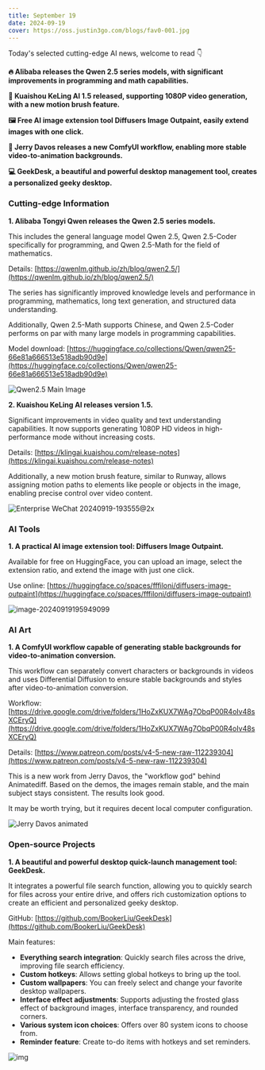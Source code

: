 ```yaml
---
title: September 19
date: 2024-09-19
cover: https://oss.justin3go.com/blogs/fav0-001.jpg
---
```



Today's selected cutting-edge AI news, welcome to read 👇

**🔥 Alibaba releases the Qwen 2.5 series models, with significant improvements in programming and math capabilities.**

**🚀 Kuaishou KeLing AI 1.5 released, supporting 1080P video generation, with a new motion brush feature.**

**🖼️ Free AI image extension tool Diffusers Image Outpaint, easily extend images with one click.**

**🎨 Jerry Davos releases a new ComfyUI workflow, enabling more stable video-to-animation backgrounds.**

**💻 GeekDesk, a beautiful and powerful desktop management tool, creates a personalized geeky desktop.**

### Cutting-edge Information

**1. Alibaba Tongyi Qwen releases the Qwen 2.5 series models.**

This includes the general language model Qwen 2.5, Qwen 2.5-Coder specifically for programming, and Qwen 2.5-Math for the field of mathematics.

Details: [https://qwenlm.github.io/zh/blog/qwen2.5/](https://qwenlm.github.io/zh/blog/qwen2.5/)

The series has significantly improved knowledge levels and performance in programming, mathematics, long text generation, and structured data understanding.

Additionally, Qwen 2.5-Math supports Chinese, and Qwen 2.5-Coder performs on par with many large models in programming capabilities.

Model download: [https://huggingface.co/collections/Qwen/qwen25-66e81a666513e518adb90d9e](https://huggingface.co/collections/Qwen/qwen25-66e81a666513e518adb90d9e)

![Qwen2.5 Main Image](https://cdn.jsdelivr.net/gh/freelander/oss@master/ai-daily/2024-09-19/qwen2.5-main.jpg)

**2. Kuaishou KeLing AI releases version 1.5.**

Significant improvements in video quality and text understanding capabilities. It now supports generating 1080P HD videos in high-performance mode without increasing costs.

Details: [https://klingai.kuaishou.com/release-notes](https://klingai.kuaishou.com/release-notes)

Additionally, a new motion brush feature, similar to Runway, allows assigning motion paths to elements like people or objects in the image, enabling precise control over video content.

![Enterprise WeChat 20240919-193555@2x](https://cdn.jsdelivr.net/gh/freelander/oss@master/ai-daily/2024-09-19/%E4%BC%81%E4%B8%9A%E5%BE%AE%E4%BF%A120240919-193555@2x.png)

### AI Tools

**1. A practical AI image extension tool: Diffusers Image Outpaint.**

Available for free on HuggingFace, you can upload an image, select the extension ratio, and extend the image with just one click.

Use online: [https://huggingface.co/spaces/fffiloni/diffusers-image-outpaint](https://huggingface.co/spaces/fffiloni/diffusers-image-outpaint)

![image-20240919195949099](https://cdn.jsdelivr.net/gh/freelander/oss@master/ai-daily/2024-09-19/image-20240919195949099.png)

### AI Art

**1. A ComfyUI workflow capable of generating stable backgrounds for video-to-animation conversion.**

This workflow can separately convert characters or backgrounds in videos and uses Differential Diffusion to ensure stable backgrounds and styles after video-to-animation conversion.

Workflow: [https://drive.google.com/drive/folders/1HoZxKUX7WAg7ObqP00R4oIv48sXCEryQ](https://drive.google.com/drive/folders/1HoZxKUX7WAg7ObqP00R4oIv48sXCEryQ)

Details: [https://www.patreon.com/posts/v4-5-new-raw-112239304](https://www.patreon.com/posts/v4-5-new-raw-112239304)

This is a new work from Jerry Davos, the "workflow god" behind Animatediff. Based on the demos, the images remain stable, and the main subject stays consistent. The results look good.

It may be worth trying, but it requires decent local computer configuration.

![Jerry Davos animated](https://cdn.jsdelivr.net/gh/freelander/oss@master/ai-daily/2024-09-19/Jerry%20Davos%20animated.gif)

### Open-source Projects

**1. A beautiful and powerful desktop quick-launch management tool: GeekDesk.**

It integrates a powerful file search function, allowing you to quickly search for files across your entire drive, and offers rich customization options to create an efficient and personalized geeky desktop.

GitHub: [https://github.com/BookerLiu/GeekDesk](https://github.com/BookerLiu/GeekDesk)

Main features:

- **Everything search integration**: Quickly search files across the drive, improving file search efficiency.
- **Custom hotkeys**: Allows setting global hotkeys to bring up the tool.
- **Custom wallpapers**: You can freely select and change your favorite desktop wallpapers.
- **Interface effect adjustments**: Supports adjusting the frosted glass effect of background images, interface transparency, and rounded corners.
- **Various system icon choices**: Offers over 80 system icons to choose from.
- **Reminder feature**: Create to-do items with hotkeys and set reminders.

![img](https://cdn.jsdelivr.net/gh/freelander/oss@master/ai-daily/2024-09-19/68747470733a2f2f73342e617831782e636f6d2f323032312f31322f31352f5453727766552e706e67-20240919201105939.png)

